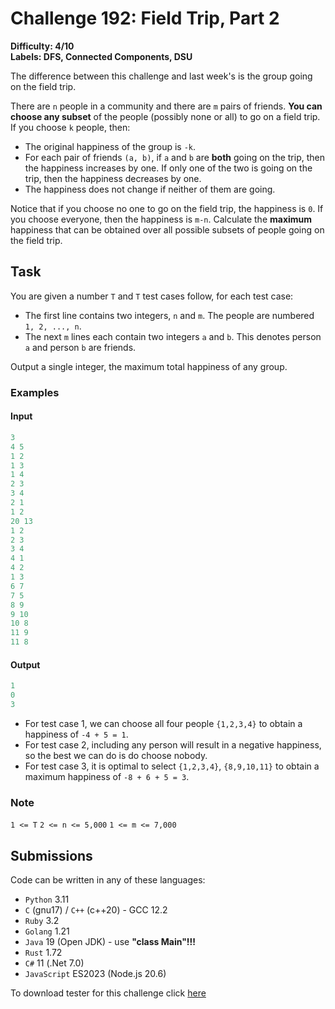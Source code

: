 # Challenge 192: Field Trip, Part 2

**Difficulty: 4/10  
Labels: DFS, Connected Components, DSU**

The difference between this challenge and last week's is the group going on the field trip.

There are `n` people in a community and there are `m` pairs of friends. **You can choose any subset** of the people (possibly none or all) to go on a field trip.
If you choose `k` people, then:

- The original happiness of the group is `-k`.
- For each pair of friends `(a, b)`, if `a` and `b` are **both** going on the trip, then the happiness increases by one. If only one of the two is going on the trip, then the happiness decreases by one.
- The happiness does not change if neither of them are going.

Notice that if you choose no one to go on the field trip, the happiness is `0`. If you choose everyone, then the happiness is `m-n`.
Calculate the **maximum** happiness that can be obtained over all possible subsets of people going on the field trip.

## Task

You are given a number `T` and `T` test cases follow, for each test case:

- The first line contains two integers, `n` and `m`. The people are numbered `1, 2, ..., n`.
- The next `m` lines each contain two integers `a` and `b`. This denotes person `a` and person `b` are friends.

Output a single integer, the maximum total happiness of any group.

### Examples

#### Input

```rust
3
4 5
1 2
1 3
1 4
2 3
3 4
2 1
1 2
20 13
1 2
2 3
3 4
4 1
4 2
1 3
6 7
7 5
8 9
9 10
10 8
11 9
11 8
```

#### Output

```rust
1
0
3
```

- For test case 1, we can choose all four people `{1,2,3,4}` to obtain a happiness of `-4 + 5 = 1`.
- For test case 2, including any person will result in a negative happiness, so the best we can do is do choose nobody.
- For test case 3, it is optimal to select `{1,2,3,4}`, `{8,9,10,11}` to obtain a maximum happiness of `-8 + 6 + 5 = 3`.

### Note

`1 <= T`
`2 <= n <= 5,000`
`1 <= m <= 7,000`

## Submissions

Code can be written in any of these languages:

- `Python` 3.11
- `C` (gnu17) / `C++` (c++20) - GCC 12.2
- `Ruby` 3.2
- `Golang` 1.21
- `Java` 19 (Open JDK) - use **"class Main"!!!**
- `Rust` 1.72
- `C#` 11 (.Net 7.0)
- `JavaScript` ES2023 (Node.js 20.6)

To download tester for this challenge click [here](https://downgit.github.io/#/home?url=https://github.com/Pomroka/PreviousChallenges/tree/main/Challenge_192)
